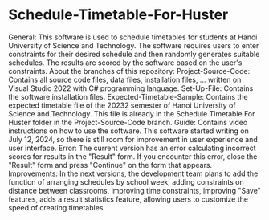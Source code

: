 # Schedule-Timetable-For-Huster
General: This software is used to schedule timetables for students at Hanoi University of Science and Technology. The software requires users to enter constraints for their desired schedule and then randomly generates suitable schedules. The results are scored by the software based on the user's constraints.
About the branches of this repository:
Project-Source-Code: Contains all source code files, data files, installation files, ... written on Visual Studio 2022 with C# programming language.
Set-Up-File: Contains the software installation files.
Expected-Timetable-Sample: Contains the expected timetable file of the 20232 semester of Hanoi University of Science and Technology. This file is already in the Schedule Timetable For Huster folder in the Project-Source-Code branch.
Guide: Contains video instructions on how to use the software.
This software started writing on July 12, 2024, so there is still room for improvement in user experience and user interface.
Error: The current version has an error calculating incorrect scores for results in the "Result" form. If you encounter this error, close the "Result" form and press "Continue" on the form that appears.
Improvements: In the next versions, the development team plans to add the function of arranging schedules by school week, adding constraints on distance between classrooms, improving time constraints, improving "Save" features, adds a result statistics feature, allowing users to customize the speed of creating timetables.
